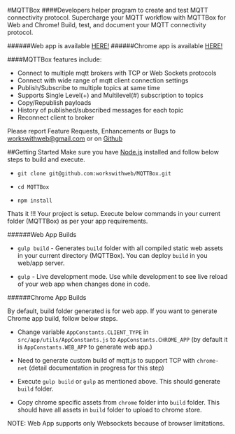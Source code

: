 #MQTTBox
####Developers helper program to create and test MQTT connectivity protocol.
Supercharge your MQTT workflow with MQTTBox for Web and Chrome! Build, test, and document your MQTT connectivity protocol.

######Web app is available [HERE!](http://workswithweb.com/mqttbox/app) 
######Chrome app is available [HERE!](https://chrome.google.com/webstore/detail/mqttbox/kaajoficamnjijhkeomgfljpicifbkaf?utm_source=chrome-app-launcher-info-dialog)

####MQTTBox features include:
- Connect to multiple mqtt brokers with TCP or Web Sockets protocols
- Connect with wide range of mqtt client connection settings
- Publish/Subscribe to multiple topics at same time
- Supports Single Level(+) and Multilevel(#) subscription to topics
- Copy/Republish payloads
- History of published/subscribed messages for each topic
- Reconnect client to broker

Please report Feature Requests, Enhancements or Bugs to workswithweb@gmail.com or on [Github](https://github.com/issues)

##Getting Started
Make sure you have [Node.js](https://nodejs.org/en/) installed and follow below steps to build and execute.

- `git clone git@github.com:workswithweb/MQTTBox.git`

- `cd MQTTBox`

- `npm install`

Thats it !!! Your project is setup. Execute below commands in your current folder (MQTTBox) as per your app requirements.

######Web App Builds
- `gulp build` - Generates `build` folder with all compiled static web assets in your current directory (MQTTBox). You can deploy `build` in you web/app server.

- `gulp` - Live development mode. Use while development to see live reload of your web app when changes done in code.

######Chrome App Builds

By default, build folder generated is for web app. If you want to generate Chrome app build, follow below steps.

- Change variable `AppConstants.CLIENT_TYPE` in `src/app/utils/AppConstants.js` to `AppConstants.CHROME_APP` (by default it is `AppConstants.WEB_APP` to generate web app.)

- Need to generate custom build of mqtt.js to support TCP with `chrome-net` (detail documentation in progress for this step)

- Execute `gulp build` or `gulp` as mentioned above. This should generate `build` folder.

- Copy chrome specific assets from `chrome` folder into `build` folder. This should have all assets in `build` folder to upload to chrome store.

NOTE: Web App supports only Websockets because of browser limitations.